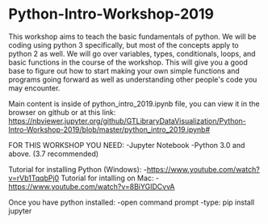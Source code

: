 # Python-Intro-Workshop-2019

This workshop aims to teach the basic fundamentals of python. We will be coding using python 3 specifically, but most of the concepts apply to python 2 as well. We will go over variables, types, conditionals, loops, and basic functions in the course of the workshop. This will give you a good base to figure out how to start making your own simple functions and programs going forward as well as understanding other people's code you may encounter. 


Main content is inside of python_intro_2019.ipynb file, you can view it in the browser on github or at this link:
https://nbviewer.jupyter.org/github/GTLibraryDataVisualization/Python-Intro-Workshop-2019/blob/master/python_intro_2019.ipynb#

FOR THIS WORKSHOP YOU NEED:
  -Jupyter Notebook
  -Python 3.0 and above. (3.7 recommended)
  
  Tutorial for installing Python (Windows):
      -https://www.youtube.com/watch?v=rVb1TqqbPj0
  Tutorial for intalling on Mac:
      -https://www.youtube.com/watch?v=8BiYGIDCvvA
  
  Once you have python installed:
      -open command prompt
      -type: pip install jupyter 
